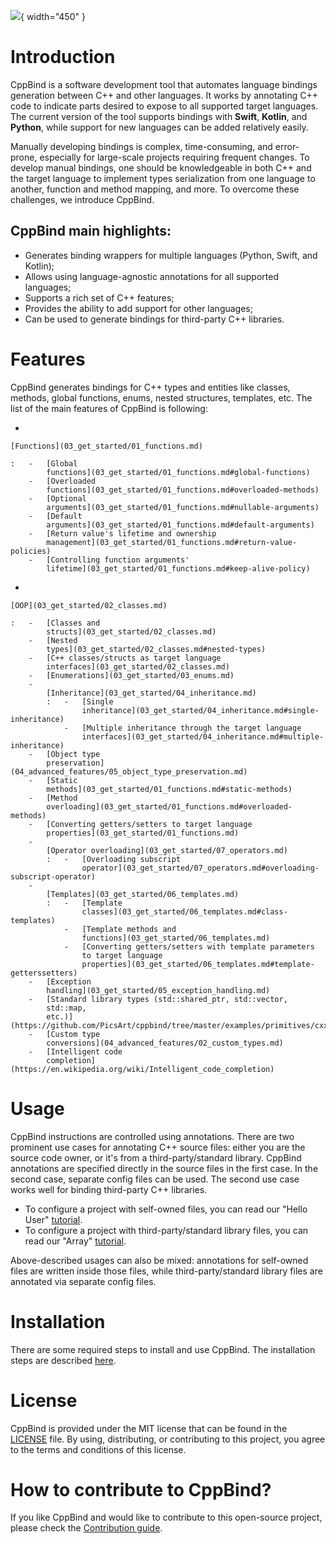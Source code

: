 
![](https://drive.google.com/uc?export=view&id=1ex-4r2ZNZK3f4eYr09me_7TREj8H-wln){ width="450" }

# Introduction

CppBind is a software development tool that automates language bindings
generation between C++ and other languages. It works by annotating C++
code to indicate parts desired to expose to all supported target
languages. The current version of the tool supports bindings with
**Swift**, **Kotlin**, and **Python**, while support for new languages
can be added relatively easily.

Manually developing bindings is complex, time-consuming, and
error-prone, especially for large-scale projects requiring frequent
changes. To develop manual bindings, one should be knowledgeable in both
C++ and the target language to implement types serialization from one
language to another, function and method mapping, and more. To overcome
these challenges, we introduce CppBind.

## CppBind main highlights:

-   Generates binding wrappers for multiple languages (Python, Swift,
    and Kotlin);
-   Allows using language-agnostic annotations for all supported
    languages;
-   Supports a rich set of C++ features;
-   Provides the ability to add support for other languages;
-   Can be used to generate bindings for third-party C++ libraries.

# Features

CppBind generates bindings for C++ types and entities like classes,
methods, global functions, enums, nested structures, templates, etc. The
list of the main features of CppBind is following:

-   

    [Functions](03_get_started/01_functions.md)

    :   -   [Global
            functions](03_get_started/01_functions.md#global-functions)
        -   [Overloaded
            functions](03_get_started/01_functions.md#overloaded-methods)
        -   [Optional
            arguments](03_get_started/01_functions.md#nullable-arguments)
        -   [Default
            arguments](03_get_started/01_functions.md#default-arguments)
        -   [Return value's lifetime and ownership
            management](03_get_started/01_functions.md#return-value-policies)
        -   [Controlling function arguments'
            lifetime](03_get_started/01_functions.md#keep-alive-policy)

-   

    [OOP](03_get_started/02_classes.md)

    :   -   [Classes and
            structs](03_get_started/02_classes.md)
        -   [Nested
            types](03_get_started/02_classes.md#nested-types)
        -   [C++ classes/structs as target language
            interfaces](03_get_started/02_classes.md)
        -   [Enumerations](03_get_started/03_enums.md)
        -   
            [Inheritance](03_get_started/04_inheritance.md)
            :   -   [Single
                    inheritance](03_get_started/04_inheritance.md#single-inheritance)
                -   [Multiple inheritance through the target language
                    interfaces](03_get_started/04_inheritance.md#multiple-inheritance)
        -   [Object type
            preservation](04_advanced_features/05_object_type_preservation.md)
        -   [Static
            methods](03_get_started/01_functions.md#static-methods)
        -   [Method
            overloading](03_get_started/01_functions.md#overloaded-methods)
        -   [Converting getters/setters to target language
            properties](03_get_started/01_functions.md)
        -   
            [Operator overloading](03_get_started/07_operators.md)
            :   -   [Overloading subscript
                    operator](03_get_started/07_operators.md#overloading-subscript-operator)
        -   
            [Templates](03_get_started/06_templates.md)
            :   -   [Template
                    classes](03_get_started/06_templates.md#class-templates)
                -   [Template methods and
                    functions](03_get_started/06_templates.md)
                -   [Converting getters/setters with template parameters
                    to target language
                    properties](03_get_started/06_templates.md#template-getterssetters)
        -   [Exception
            handling](03_get_started/05_exception_handling.md)
        -   [Standard library types (std::shared_ptr, std::vector,
            std::map,
            etc.)](https://github.com/PicsArt/cppbind/tree/master/examples/primitives/cxx/containers)
        -   [Custom type
            conversions](04_advanced_features/02_custom_types.md)
        -   [Intelligent code
            completion](https://en.wikipedia.org/wiki/Intelligent_code_completion)

# Usage

CppBind instructions are controlled using annotations. There are two
prominent use cases for annotating C++ source files: either you are the
source code owner, or it's from a third-party/standard library. CppBind
annotations are specified directly in the source files in the first
case. In the second case, separate config files can be used. The second
use case works well for binding third-party C++ libraries.

-   To configure a project with self-owned files, you can read our
    "Hello User" [tutorial](02_first_steps/04_hello_user.md).
-   To configure a project with third-party/standard library files, you
    can read our "Array" [tutorial](02_first_steps/05_array_tutorial.md).

Above-described usages can also be mixed: annotations for self-owned
files are written inside those files, while third-party/standard library
files are annotated via separate config files.

# Installation

There are some required steps to install and use CppBind. The
installation steps are described [here](02_first_steps/03_installation.md).

# License

CppBind is provided under the MIT license that can be found in the
[LICENSE](https://github.com/PicsArt/cppbind/blob/master/LICENSE) file.
By using, distributing, or contributing to this project, you agree to
the terms and conditions of this license.

# How to contribute to CppBind?

If you like CppBind and would like to contribute to this open-source
project, please check the [Contribution
guide](https://github.com/PicsArt/cppbind/blob/master/docs/CONTRIBUTING.md).
